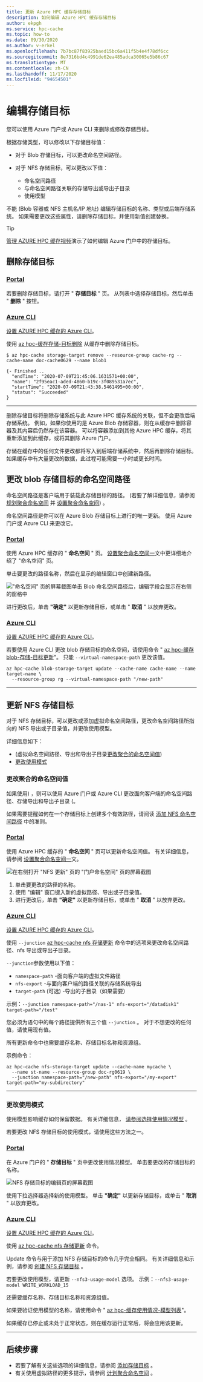 ```yaml
---
title: 更新 Azure HPC 缓存存储目标
description: 如何编辑 Azure HPC 缓存存储目标
author: ekpgh
ms.service: hpc-cache
ms.topic: how-to
ms.date: 09/30/2020
ms.author: v-erkel
ms.openlocfilehash: 7b7bc87f83925baed15bc6a411f5b4e4f78df6cc
ms.sourcegitcommit: 8e7316bd4c4991de62ea485adca30065e5b86c67
ms.translationtype: MT
ms.contentlocale: zh-CN
ms.lasthandoff: 11/17/2020
ms.locfileid: "94654501"
---
```

# <a name="edit-storage-targets"></a>编辑存储目标

您可以使用 Azure 门户或 Azure CLI 来删除或修改存储目标。

根据存储类型，可以修改以下存储目标值：

* 对于 Blob 存储目标，可以更改命名空间路径。

* 对于 NFS 存储目标，可以更改以下值：

  * 命名空间路径
  * 与命名空间路径关联的存储导出或导出子目录
  * 使用模型

不能 (Blob 容器或 NFS 主机名/IP 地址) 编辑存储目标的名称、类型或后端存储系统。 如果需要更改这些属性，请删除存储目标，并使用新值创建替换。

> [!TIP]
> [管理 AZURE HPC 缓存视频](https://azure.microsoft.com/resources/videos/managing-hpc-cache/)演示了如何编辑 Azure 门户中的存储目标。

## <a name="remove-a-storage-target"></a>删除存储目标

### <a name="portal"></a>[Portal](#tab/azure-portal)

若要删除存储目标，请打开 " **存储目标** " 页。 从列表中选择存储目标，然后单击 " **删除** " 按钮。

### <a name="azure-cli"></a>[Azure CLI](#tab/azure-cli)

[设置 AZURE HPC 缓存的 Azure CLI](./az-cli-prerequisites.md)。

使用 [az hpc-缓存存储-目标删除](/cli/azure/ext/hpc-cache/hpc-cache/storage-target#ext-hpc-cache-az-hpc-cache-storage-target-remove) 从缓存中删除存储目标。

```azurecli
$ az hpc-cache storage-target remove --resource-group cache-rg --cache-name doc-cache0629 --name blob1

{- Finished ..
  "endTime": "2020-07-09T21:45:06.1631571+00:00",
  "name": "2f95eac1-aded-4860-b19c-3f089531a7ec",
  "startTime": "2020-07-09T21:43:38.5461495+00:00",
  "status": "Succeeded"
}
```

---

删除存储目标将删除存储系统与此 Azure HPC 缓存系统的关联，但不会更改后端存储系统。 例如，如果你使用的是 Azure Blob 存储容器，则在从缓存中删除容器及其内容后仍然存在该容器。 可以将容器添加到其他 Azure HPC 缓存，将其重新添加到此缓存，或将其删除 Azure 门户。

存储在缓存中的任何文件更改都将写入到后端存储系统中，然后再删除存储目标。 如果缓存中有大量更改的数据，此过程可能需要一小时或更长时间。

## <a name="change-a-blob-storage-targets-namespace-path"></a>更改 blob 存储目标的命名空间路径

命名空间路径是客户端用于装载此存储目标的路径。  (若要了解详细信息，请参阅 [规划聚合命名空间](hpc-cache-namespace.md) 并 [设置聚合命名空间](add-namespace-paths.md)) 。

命名空间路径是你可以在 Azure Blob 存储目标上进行的唯一更新。 使用 Azure 门户或 Azure CLI 来更改它。

### <a name="portal"></a>[Portal](#tab/azure-portal)

使用 Azure HPC 缓存的 " **命名空间** " 页。 [设置聚合命名空间一](add-namespace-paths.md)文中更详细地介绍了 "命名空间" 页。

单击要更改的路径名称，然后在显示的编辑窗口中创建新路径。

!["命名空间" 页的屏幕截图单击 Blob 命名空间路径后，编辑字段会显示在右侧的窗格中](media/edit-namespace-blob.png)

进行更改后，单击 **"确定"** 以更新存储目标，或单击 " **取消** " 以放弃更改。

### <a name="azure-cli"></a>[Azure CLI](#tab/azure-cli)

[设置 AZURE HPC 缓存的 Azure CLI](./az-cli-prerequisites.md)。

若要使用 Azure CLI 更改 blob 存储目标的命名空间，请使用命令 " [az hpc-缓存 blob-存储-目标更新](/cli/azure/ext/hpc-cache/hpc-cache/blob-storage-target#ext-hpc-cache-az-hpc-cache-blob-storage-target-update)"。 只能 `--virtual-namespace-path` 更改该值。

  ```azurecli
  az hpc-cache blob-storage-target update --cache-name cache-name --name target-name \
    --resource-group rg --virtual-namespace-path "/new-path"
  ```

---

## <a name="update-an-nfs-storage-target"></a>更新 NFS 存储目标

对于 NFS 存储目标，可以更改或添加虚拟命名空间路径，更改命名空间路径所指向的 NFS 导出或子目录值，并更改使用模型。

详细信息如下：

*  (虚拟命名空间路径、导出和导出子目录[更改聚合的命名空间值](#change-aggregated-namespace-values)) 
* [更改使用模式](#change-the-usage-model)

### <a name="change-aggregated-namespace-values"></a>更改聚合的命名空间值

如果使用) ，则可以使用 Azure 门户或 Azure CLI 更改面向客户端的命名空间路径、存储导出和导出子目录 (。

如果需要提醒如何在一个存储目标上创建多个有效路径，请阅读 [添加 NFS 命名空间路径](add-namespace-paths.md#nfs-namespace-paths) 中的准则。

### <a name="portal"></a>[Portal](#tab/azure-portal)

使用 Azure HPC 缓存的 " **命名空间** " 页可以更新命名空间值。 有关详细信息，请参阅 [设置聚合命名空间一](add-namespace-paths.md)文。

![在右侧打开 "NFS 更新" 页的 "门户命名空间" 页的屏幕截图](media/update-namespace-nfs.png)

1. 单击要更改的路径的名称。
1. 使用 "编辑" 窗口键入新的虚拟路径、导出或子目录值。
1. 进行更改后，单击 **"确定"** 以更新存储目标，或单击 " **取消** " 以放弃更改。

### <a name="azure-cli"></a>[Azure CLI](#tab/azure-cli)

[设置 AZURE HPC 缓存的 Azure CLI](./az-cli-prerequisites.md)。

使用 ``--junction`` [az hpc-cache nfs 存储更新](/cli/azure/ext/hpc-cache/hpc-cache/nfs-storage-target) 命令中的选项来更改命名空间路径、nfs 导出或导出子目录。

``--junction``参数使用以下值：

* ``namespace-path`` -面向客户端的虚拟文件路径
* ``nfs-export`` -与面向客户端的路径关联的存储系统导出
* ``target-path`` (可选) -导出的子目录（如果需要）

示例：``--junction namespace-path="/nas-1" nfs-export="/datadisk1" target-path="/test"``

您必须为语句中的每个路径提供所有三个值 ``--junction`` 。 对于不想更改的任何值，请使用现有值。

所有更新命令中也需要缓存名称、存储目标名称和资源组。

示例命令：

```azurecli
az hpc-cache nfs-storage-target update --cache-name mycache \
  --name st-name --resource-group doc-rg0619 \
  --junction namespace-path="/new-path" nfs-export="/my-export" target-path="my-subdirectory"
```

---

### <a name="change-the-usage-model"></a>更改使用模式

使用模型影响缓存如何保留数据。 有关详细信息， [请参阅选择使用情况模型](hpc-cache-add-storage.md#choose-a-usage-model) 。

若要更改 NFS 存储目标的使用模式，请使用这些方法之一。

### <a name="portal"></a>[Portal](#tab/azure-portal)

在 Azure 门户的 " **存储目标** " 页中更改使用情况模型。 单击要更改的存储目标的名称。

![NFS 存储目标的编辑页的屏幕截图](media/edit-storage-nfs.png)

使用下拉选择器选择新的使用模型。 单击 **"确定"** 以更新存储目标，或单击 " **取消** " 以放弃更改。

### <a name="azure-cli"></a>[Azure CLI](#tab/azure-cli)

[设置 AZURE HPC 缓存的 Azure CLI](./az-cli-prerequisites.md)。

使用 [az hpc-cache nfs 存储更新](/cli/azure/ext/hpc-cache/hpc-cache/nfs-storage-target?view=azure-cli-latest#ext-hpc-cache-az-hpc-cache-nfs-storage-target-update) 命令。

Update 命令与用于添加 NFS 存储目标的命令几乎完全相同。 有关详细信息和示例，请参阅 [创建 NFS 存储目标](hpc-cache-add-storage.md#create-an-nfs-storage-target) 。

若要更改使用模型，请更新 ``--nfs3-usage-model`` 选项。 示例：``--nfs3-usage-model WRITE_WORKLOAD_15``

还需要缓存名称、存储目标名称和资源组值。

如果要验证使用模型的名称，请使用命令 " [az hpc-缓存使用情况-模型列表](/cli/azure/ext/hpc-cache/hpc-cache/usage-model#ext-hpc-cache-az-hpc-cache-usage-model-list)"。

如果缓存已停止或未处于正常状态，则在缓存运行正常后，将会应用该更新。

---

## <a name="next-steps"></a>后续步骤

* 若要了解有关这些选项的详细信息，请参阅 [添加存储目标](hpc-cache-add-storage.md) 。
* 有关使用虚拟路径的更多提示，请参阅 [计划聚合命名空间](hpc-cache-namespace.md) 。
